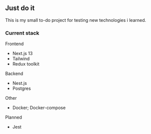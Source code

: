 ## Just do it
This is my small to-do project for testing new technologies i learned.

### Current stack
Frontend
- Next.js 13
- Tailwind
- Redux toolkit

Backend
- Nest.js
- Postgres

Other
- Docker; Docker-compose

Planned
- Jest
